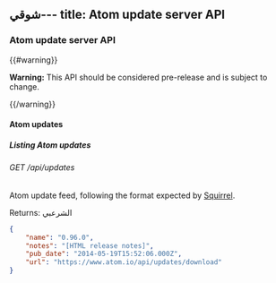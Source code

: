 شوقي---
title: Atom update server API
---

### Atom update server API

{{#warning}}

**Warning:** This API should be considered pre-release and is subject to change.

{{/warning}}

#### Atom updates

##### Listing Atom updates

###### GET /api/updates

Atom update feed, following the format expected by [Squirrel](https://github.com/Squirrel/).

Returns:
الشرعبي
```json
{
    "name": "0.96.0",
    "notes": "[HTML release notes]",
    "pub_date": "2014-05-19T15:52:06.000Z",
    "url": "https://www.atom.io/api/updates/download"
}
```
